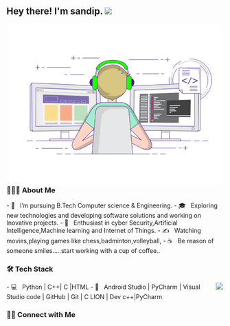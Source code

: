 <h2> Hey there! I'm sandip. <img src="https://github.com/souvikguria98/souvikguria98/blob/master/Hi.gif" width="25"></h2>
<img align="right" alt="GIF" src="https://raw.githubusercontent.com/devSouvik/devSouvik/master/gif3.gif" width="500"/>

<h3> 👨🏻‍💻 About Me </h3>
- 🔭 &nbsp; I’m pursuing B.Tech Computer science & Engineering.
- 🎓 &nbsp; Exploring new technologies and developing software solutions and working on Inovative projects.
- 🌱 &nbsp; Enthusiast in cyber Security,Artificial Intelligence,Machine learning and Internet of Things.
- ✍️ &nbsp; Watching movies,playing games like chess,badminton,volleyball,
- ☕ &nbsp; Be reason of someone smiles.....start working with a cup of coffee..  

<h3>🛠 Tech Stack</h3>
<a href="https://samujjwaal.tech/"><img src="https://github.com/samujjwaal/samujjwaal/raw/master/etc/python.png" align="right" height="200" /></a>
- 💻 &nbsp; Python | C++| C |HTML
- 🔧 &nbsp; Android Studio | PyCharm | Visual Studio code | GitHub | Git | C LION | Dev c++|PyCharm
</br>
<h3> 🤝🏻 Connect with Me </h3>

<p align="center">
&nbsp; <a href="https://github.com/Sandip-Maity-2023" width="50" /></a>
</html>
